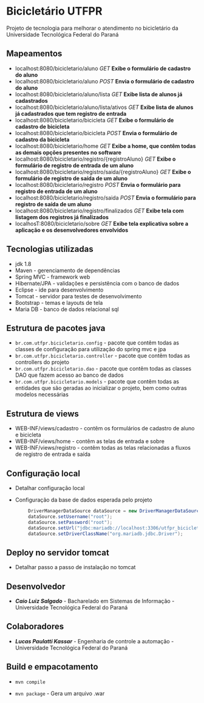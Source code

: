 # Bicicletário UTFPR
Projeto de tecnologia para melhorar o atendimento no bicicletário da Universidade Tecnológica Federal do Paraná

## Mapeamentos

- localhost:8080/bicicletario/aluno _GET_ **Exibe o formulário de cadastro do aluno**
- localhost:8080/bicicletario/aluno _POST_ **Envia o formulário de cadastro do aluno**
- localhost:8080/bicicletario/aluno/lista _GET_ **Exibe lista de alunos já cadastrados**
- localhost:8080/bicicletario/aluno/lista/ativos _GET_ **Exibe lista de alunos já cadastrados que tem registro de entrada**
- localhost:8080/bicicletario/bicicleta _GET_ **Exibe o formulário de cadastro de bicicleta**
- localhost:8080/bicicletario/bicicleta _POST_ **Envia o formulário de cadastro da bicicleta**
- localhost:8080/bicicletario/home _GET_ **Exibe a home, que contêm todas as demais opções presentes no software**
- localhost:8080/bicicletario/registro/{registroAluno} _GET_ **Exibe o formulário de registro de entrada de um aluno**
- localhost:8080/bicicletario/registro/saida/{registroAluno} _GET_ **Exibe o formulário de registro de saída de um aluno** 
- localhost:8080/bicicletario/registro _POST_ **Envia o formulário para registro de entrada de um aluno**
- localhost:8080/bicicletario/registro/saida _POST_ **Envia o formulário para registro de saída de um aluno**
- localhost:8080/bicicletario/registro/finalizados _GET_ **Exibe tela com listagem dos registros já finalizados**
- localhosT:8080/bicicletario/sobre _GET_ **Exibe tela explicativa sobre a aplicação e os desenvolvedores envolvidos**

## Tecnologias utilizadas

- jdk 1.8
- Maven - gerenciamento de dependências
- Spring MVC - framework web
- Hibernate/JPA - validações e persistência com o banco de dados
- Eclipse - ide para desenvolvimento
- Tomcat - servidor para testes de desenvolvimento
- Bootstrap - temas e layouts de tela
- Maria DB - banco de dados relacional sql

## Estrutura de pacotes java

- `br.com.utfpr.bicicletario.config` - pacote que contêm todas as classes de configuração para utilização do spring mvc e jpa
- `br.com.utfpr.bicicletario.controller` - pacote que contêm todas as controllers do projeto
- `br.com.utfpr.bicicletario.dao` - pacote que contêm todas as classes DAO que fazem acesso ao banco de dados
- `br.com.utfpr.bicicletario.models` - pacote que contêm todas as entidades que são geradas ao inicializar o projeto, bem como outras modelos necessárias

## Estrutura de views

- WEB-INF/views/cadastro - contêm os formulários de cadastro de aluno e bicicleta
- WEB-INF/views/home - contêm as telas de entrada e sobre
- WEB-INF/views/registro - contêm todas as telas relacionadas a fluxos de registro de entrada e saída

## Configuração local

- Detalhar configuração local

- Configuração da base de dados esperada pelo projeto

```java
		DriverManagerDataSource dataSource = new DriverManagerDataSource();
		dataSource.setUsername("root");
		dataSource.setPassword("root");
		dataSource.setUrl("jdbc:mariadb://localhost:3306/utfpr_bicicletario");
		dataSource.setDriverClassName("org.mariadb.jdbc.Driver");
```

## Deploy no servidor tomcat

- Detalhar passo a passo de instalação no tomcat

## Desenvolvedor

- ***Caio Luiz Salgado*** - Bacharelado em Sistemas de Informação - Universidade Tecnológica Federal do Paraná

## Colaboradores

- ***Lucas Paulatti Kassar*** - Engenharia de controle a automação - Universidade Tecnológica Federal do Paraná

## Build e empacotamento

- `mvn compile`

- `mvn package` - Gera um arquivo .war
